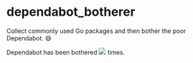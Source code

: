 # dependabot_botherer

Collect commonly used Go packages and then bother the poor Dependabot. 😄

Dependabot has been bothered [![](https://img.shields.io/github/issues-pr-closed-raw/golanglib/dependabot_botherer/dependencies?style=plastic&label=%20&color=black)](https://github.com/golanglib/dependabot_botherer/pulls?q=author%3Aapp%2Fdependabot) times.
